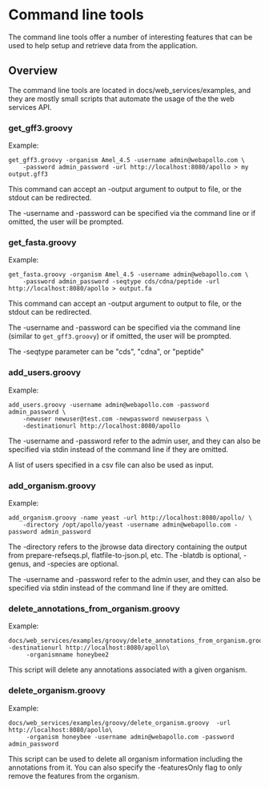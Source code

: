 # Command line tools

The command line tools offer a number of interesting features that can be used to help setup and retrieve data from the
application.


## Overview


The command line tools are located in docs/web_services/examples, and they are mostly small scripts that automate the
usage of the the web services API.

### get_gff3.groovy

Example:

``` 
get_gff3.groovy -organism Amel_4.5 -username admin@webapollo.com \
    -password admin_password -url http://localhost:8080/apollo > my output.gff3
```
This command can accept an -output argument to output to file, or the stdout can be redirected.

The -username and -password can be specified via the command line or if omitted, the user will be prompted.

### get_fasta.groovy

Example:

``` 
get_fasta.groovy -organism Amel_4.5 -username admin@webapollo.com \                                                      
    -password admin_password -seqtype cds/cdna/peptide -url http://localhost:8080/apollo > output.fa
```
This command can accept an -output argument to output to file, or the stdout can be redirected.   

The -username and -password can be specified via the command line (similar to `get_gff3.groovy`) or if omitted, the user
will be prompted.

The -seqtype parameter can be "cds", "cdna", or "peptide"

### add_users.groovy


Example:

``` 
add_users.groovy -username admin@webapollo.com -password admin_password \
    -newuser newuser@test.com -newpassword newuserpass \
    -destinationurl http://localhost:8080/apollo
```

The -username and -password refer to the admin user, and they can also be specified via stdin instead of the command
line if they are omitted.

A list of users specified in a csv file can also be used as input.

### add_organism.groovy


Example:

``` 
add_organism.groovy -name yeast -url http://localhost:8080/apollo/ \
    -directory /opt/apollo/yeast -username admin@webapollo.com -password admin_password
```


The -directory refers to the jbrowse data directory containing the output from prepare-refseqs.pl, flatfile-to-json.pl,
etc. The -blatdb is optional, -genus, and -species are optional.

The -username and -password refer to the admin user, and they can also be specified via stdin instead of the command
line if they are omitted.


### delete_annotations_from_organism.groovy

Example:

```
docs/web_services/examples/groovy/delete_annotations_from_organism.groovy  -destinationurl http://localhost:8080/apollo\
     -organismname honeybee2
```

This script will delete any annotations associated with a given organism.



### delete_organism.groovy

Example:

```
docs/web_services/examples/groovy/delete_organism.groovy  -url http://localhost:8080/apollo\
     -organism honeybee -username admin@webapollo.com -password admin_password
```

This script can be used to delete all organism information including the annotations from it. You can also specify the 
-featuresOnly flag to only remove the features from the organism.



